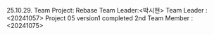 25.10.29. Team Project: Rebase
Team Leader:<박시현>
Team Leader :<20241057>
Project 05 version1 completed
2nd Team Member :<20241075>